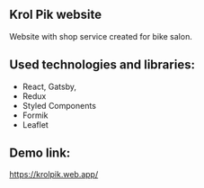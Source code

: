 ## Krol Pik website

Website with shop service created for bike salon.

## Used technologies and libraries:

- React, Gatsby,
- Redux
- Styled Components
- Formik
- Leaflet

## Demo link:

https://krolpik.web.app/
